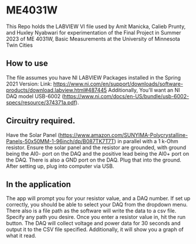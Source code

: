# ME4031W
This Repo holds the LABVIEW VI file used by Amit Manicka, Calieb Prunty, and Huxley Nyabwari for experimentation of the Final Project in Summer 2023 of ME 4031W, Basic Measurements at the University of Minnesota Twin Cities

## How to use
The file assumes you have NI LABVIEW Packages installed in the Spring 2021 Version:
Link: https://www.ni.com/en/support/downloads/software-products/download.labview.html#487445
Additionally, You'll want an NI DAQ model USB-6002 (https://www.ni.com/docs/en-US/bundle/usb-6002-specs/resource/374371a.pdf). 

## Circuitry required.
Have the Solar Panel (https://www.amazon.com/SUNYIMA-Polycrystalline-Panels-50x50MM-1-96inch/dp/B087TK7T7T) in parallel with a 1 k-Ohm resistor.
Ensure the solar panel and the resistor are grounded, with ground being the AI0- port on the DAQ and the positive lead being the AI0+ port on the DAQ. 
There is also a GND port on the DAQ. Plug that into the ground. After setting up, plug into computer via USB.

## In the application
The app will prompt you for your resistor value, and a DAQ number. If set up correctly, you should be able to select your DAQ from the dropdown menu.
There also is a file path as the software will write the data to a csv file. Specify any path you desire. Once you enter a resistor value in, hit the run button.
The DAQ will collect voltage and power data for 30 seconds and output it to the CSV file specified. Additionally, it will show you a graph of what it read.
